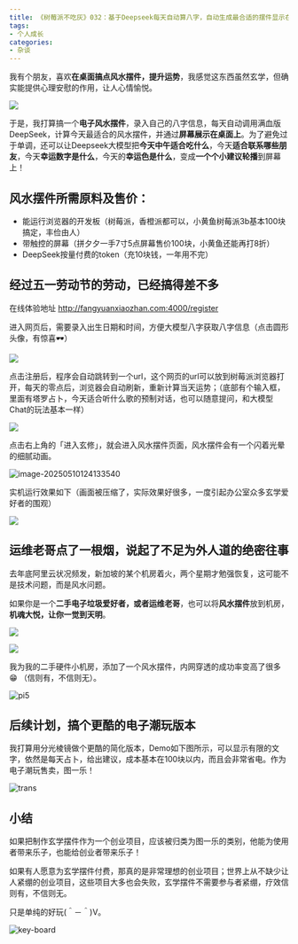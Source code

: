 ```yaml
---
title: 《树莓派不吃灰》032：基于Deepseek每天自动算八字，自动生成最合适的摆件显示在办公桌
tags:
- 个人成长
categories:
- 杂谈
---
```




我有个朋友，喜欢**在桌面搞点风水摆件，提升运势**，我感觉这东西虽然玄学，但确实能提供心理安慰的作用，让人心情愉悦。



![](https://cdn.fangyuanxiaozhan.com/assets/1746849484470a0c7NxG3.png)

于是，我打算搞一个**电子风水摆件**，录入自己的八字信息，每天自动调用满血版DeepSeek，计算今天最适合的风水摆件，并通过**屏幕展示在桌面上**。为了避免过于单调，还可以让Deepseek大模型把**今天中午适合吃什么**，今天**适合联系哪些朋友**，今天**幸运数字是什么**，今天的**幸运色是什么**，变成**一个个小建议轮播**到屏幕上！





## 风水摆件所需原料及售价：

- 能运行浏览器的开发板（树莓派，香橙派都可以，小黄鱼树莓派3b基本100块搞定，丰俭由人）
- 带触控的屏幕（拼夕夕一手7寸5点屏幕售价100块，小黄鱼还能再打8折）
- DeepSeek按量付费的token（充10块钱，一年用不完）



## 经过五一劳动节的劳动，已经搞得差不多



在线体验地址 http://fangyuanxiaozhan.com:4000/register



进入网页后，需要录入出生日期和时间，方便大模型八字获取八字信息（点击圆形头像，有惊喜🕶）

![](https://cdn.fangyuanxiaozhan.com/assets/1746852819331AXfdk2fZ.png)

点击注册后，程序会自动跳转到一个url，这个网页的url可以放到树莓派浏览器打开，每天的零点后，浏览器会自动刷新，重新计算当天运势；（底部有个输入框，里面有塔罗占卜，今天适合听什么歌的预制对话，也可以随意提问，和大模型Chat的玩法基本一样）

![](https://cdn.fangyuanxiaozhan.com/assets/17468525802596fhca86F.png)



点击右上角的「进入玄修」，就会进入风水摆件页面，风水摆件会有一个闪着光晕的细腻动画。



![image-20250510124133540](https://cdn.fangyuanxiaozhan.com/assets/1746856629981Edtrn7R3.png)

实机运行效果如下（画面被压缩了，实际效果好很多，一度引起办公室众多玄学爱好者的围观）

![](https://cdn.fangyuanxiaozhan.com/assets/1746852527676RtQnXNMx.jpeg)



## 运维老哥点了一根烟，说起了不足为外人道的绝密往事

去年底阿里云状况频发，新加坡的某个机房着火，两个星期才勉强恢复，这可能不是技术问题，而是风水问题。

如果你是一个**二手电子垃圾爱好者，或者运维老哥**，也可以将**风水摆件**放到机房，**机魂大悦，让你一觉到天明**。



![](https://cdn.fangyuanxiaozhan.com/assets/1746851006514cbp3WaNf.jpeg)



![](https://cdn.fangyuanxiaozhan.com/assets/17468510790950Fj4cHHe.jpeg)

我为我的二手硬件小机房，添加了一个风水摆件，内网穿透的成功率变高了很多😁 （信则有，不信则无）。



![pi5](https://cdn.fangyuanxiaozhan.com/assets/1746849238609ZsZFGCYQ.jpeg)



## 后续计划，搞个更酷的电子潮玩版本

我打算用分光棱镜做个更酷的简化版本，Demo如下图所示，可以显示有限的文字，依然是每天占卜，给出建议，成本基本在100块以内，而且会非常省电。作为电子潮玩售卖，图一乐！

![trans](https://cdn.fangyuanxiaozhan.com/assets/1746853648246t6cZN4W3.jpeg)

## 小结

如果把制作玄学摆件作为一个创业项目，应该被归类为图一乐的类别，他能为使用者带来乐子，也能给创业者带来乐子！

如果有人愿意为玄学摆件付费，那真的是非常理想的创业项目；世界上从不缺少让人紧绷的创业项目，这些项目大多也会失败，玄学摆件不需要参与者紧绷，疗效信则有，不信则无。

只是单纯的好玩(＾－＾)V。



![key-board](https://cdn.fangyuanxiaozhan.com/assets/174685500552535DMBYph.png)













